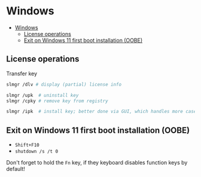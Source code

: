 # Windows

- [Windows](#windows)
  - [License operations](#license-operations)
  - [Exit on Windows 11 first boot installation (OOBE)](#exit-on-windows-11-first-boot-installation-oobe)

## License operations

Transfer key

```sh
slmgr /dlv # display (partial) license info

slmgr /upk  # uninstall key
slmgr /cpky # remove key from registry

slmgr /ipk  # install key; better done via GUI, which handles more cases
```

## Exit on Windows 11 first boot installation (OOBE)

- `Shift+F10`
- `shutdown /s /t 0`

Don't forget to hold the `Fn` key, if they keyboard disables function keys by default!
